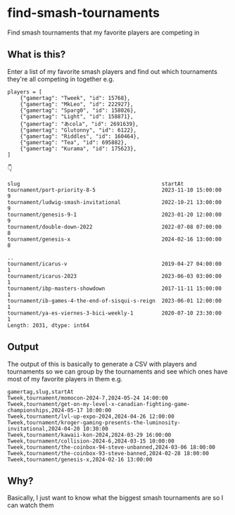 # find-smash-tournaments

Find smash tournaments that my favorite players are competing in

## What is this?

Enter a list of my favorite smash players and find out which tournaments they're all competing in together e.g.

```
players = [
    {"gamertag": "Tweek", "id": 15768},
    {"gamertag": "MkLeo", "id": 222927},
    {"gamertag": "Sparg0", "id": 158026},
    {"gamertag": "Light", "id": 158871},
    {"gamertag": "あcola", "id": 2691639},
    {"gamertag": "Glutonny", "id": 6122},
    {"gamertag": "Riddles", "id": 160464},
    {"gamertag": "Tea", "id": 695882},
    {"gamertag": "Kurama", "id": 175623},
]
```

👇

```
slug                                             startAt            
tournament/port-priority-8-5                     2023-11-10 15:00:00    9
tournament/ludwig-smash-invitational             2022-10-21 13:00:00    9
tournament/genesis-9-1                           2023-01-20 12:00:00    9
tournament/double-down-2022                      2022-07-08 07:00:00    8
tournament/genesis-x                             2024-02-16 13:00:00    8
                                                                       ..
tournament/icarus-v                              2019-04-27 04:00:00    1
tournament/icarus-2023                           2023-06-03 03:00:00    1
tournament/ibp-masters-showdown                  2017-11-11 15:00:00    1
tournament/ib-games-4-the-end-of-sisqui-s-reign  2023-06-01 12:00:00    1
tournament/ya-es-viernes-3-bici-weekly-1         2020-07-10 23:30:00    1
Length: 2031, dtype: int64
```

## Output

The output of this is basically to generate a CSV with players and tournaments so we can group by the tournaments and see which ones have most of my favorite players in them e.g. 

```
gamertag,slug,startAt
Tweek,tournament/momocon-2024-7,2024-05-24 14:00:00
Tweek,tournament/get-on-my-level-x-canadian-fighting-game-championships,2024-05-17 10:00:00
Tweek,tournament/lvl-up-expo-2024,2024-04-26 12:00:00
Tweek,tournament/kroger-gaming-presents-the-luminosity-invitational,2024-04-20 10:30:00
Tweek,tournament/kawaii-kon-2024,2024-03-29 16:00:00
Tweek,tournament/collision-2024-6,2024-03-15 10:00:00
Tweek,tournament/the-coinbox-94-steve-unbanned,2024-03-06 18:00:00
Tweek,tournament/the-coinbox-93-steve-banned,2024-02-28 18:00:00
Tweek,tournament/genesis-x,2024-02-16 13:00:00
```

## Why?

Basically, I just want to know what the biggest smash tournaments are so I can watch them
